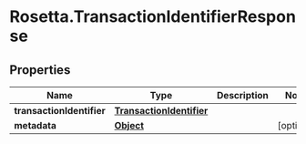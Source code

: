 # Rosetta.TransactionIdentifierResponse

## Properties

Name | Type | Description | Notes
------------ | ------------- | ------------- | -------------
**transactionIdentifier** | [**TransactionIdentifier**](TransactionIdentifier.md) |  | 
**metadata** | [**Object**](.md) |  | [optional] 


